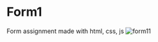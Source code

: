 # Form1
Form assignment made with html, css, js
![form11](https://user-images.githubusercontent.com/105963703/180274991-0d3c16fe-10e7-4753-8d20-528c3cfbcbec.png)
